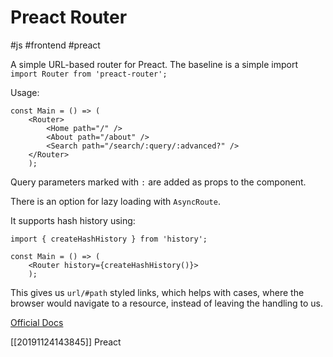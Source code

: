 # Preact Router

#js #frontend #preact

A simple URL-based router for Preact. The baseline is a simple import `import Router from 'preact-router';`

Usage:

```JSX
const Main = () => (
    <Router>
        <Home path="/" />
        <About path="/about" />
        <Search path="/search/:query/:advanced?" />
    </Router>
    );
```

Query parameters marked with `:` are added as props to the component.

There is an option for lazy loading with `AsyncRoute`.

It supports hash history using:

```JSX
import { createHashHistory } from 'history';

const Main = () => (
    <Router history={createHashHistory()}>
    );
```

This gives us `url/#path` styled links, which helps with cases, where the browser would navigate to a resource, instead of leaving the handling to us.

[Official Docs](https://github.com/preactjs/preact-router)

[[20191124143845]] Preact
